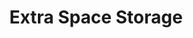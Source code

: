 ---
title: "Extra Space Storage"
url: /sacramento/extra-space-storage-roseville-road/
shop: Mieten
---